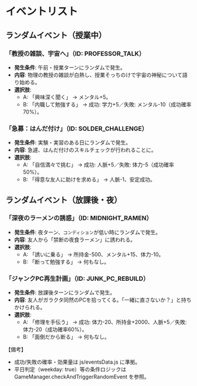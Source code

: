 # イベントリスト

## ランダムイベント（授業中）

### 「教授の雑談、宇宙へ」（ID: PROFESSOR_TALK）
- **発生条件**: 午前・授業ターンにランダムで発生。
- **内容**: 物理の教授の雑談が白熱し、授業そっちのけで宇宙の神秘について語り始める。
- **選択肢**:
  - A: 「興味深く聞く」 → メンタル+5。
  - B: 「内職して勉強する」 → 成功: 学力+5／失敗: メンタル-10（成功確率70%）。

### 「急募：はんだ付け」（ID: SOLDER_CHALLENGE）
- **発生条件**: 実験・実習のある日にランダムで発生。
- **内容**: 急遽、はんだ付けのスキルチェックが行われることに。
- **選択肢**:
  - A: 「自信満々で挑む」 → 成功: 人脈+5／失敗: 体力-5（成功確率50%）。
  - B: 「得意な友人に助けを求める」 → 人脈-1、安定成功。

## ランダムイベント（放課後・夜）

### 「深夜のラーメンの誘惑」（ID: MIDNIGHT_RAMEN）
- **発生条件**: 夜ターン、`コンディション`が低い時にランダムで発生。
- **内容**: 友人から「禁断の夜食ラーメン」に誘われる。
- **選択肢**:
  - A: 「誘いに乗る」 → 所持金-500、メンタル+15、体力-10。
  - B: 「断って勉強する」 → 何もなし。

### 「ジャンクPC再生計画」（ID: JUNK_PC_REBUILD）
- **発生条件**: 放課後ターンにランダムで発生。
- **内容**: 友人がガラクタ同然のPCを拾ってくる。「一緒に直さないか？」と持ちかけられる。
- **選択肢**:
  - A: 「修理を手伝う」 → 成功: 体力-20、所持金+2000、人脈+5／失敗: 体力-20（成功確率60%）。
  - B: 「面倒だから断る」 → 何もなし。

【備考】
- 成功/失敗の確率・効果量は js/eventsData.js に準拠。
- 平日判定（weekday: true）等の条件ロジックは GameManager.checkAndTriggerRandomEvent を参照。